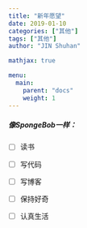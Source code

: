 ```yaml
---
title: "新年愿望"
date: 2019-01-10
categories: ["其他"]
tags: ["其他"]
author: "JIN Shuhan"

mathjax: true

menu:
  main:
    parent: "docs"
    weight: 1
---
```

##### 像*SpongeBob*一样：

- [ ] 读书
- [ ] 写代码
- [ ] 写博客
- [ ] 保持好奇
- [ ] 认真生活

